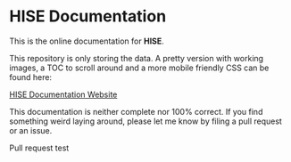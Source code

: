 # HISE Documentation

This is the online documentation for **HISE**.

This repository is only storing the data. A pretty version with working images, a TOC to scroll around and a more mobile friendly CSS can be found here:

[HISE Documentation Website](http://hartinstruments.net/hise/manual/Sampler.php)

This documentation is neither complete nor 100% correct. If you find something weird laying around, please let me know by filing a pull request or an issue.



Pull request test